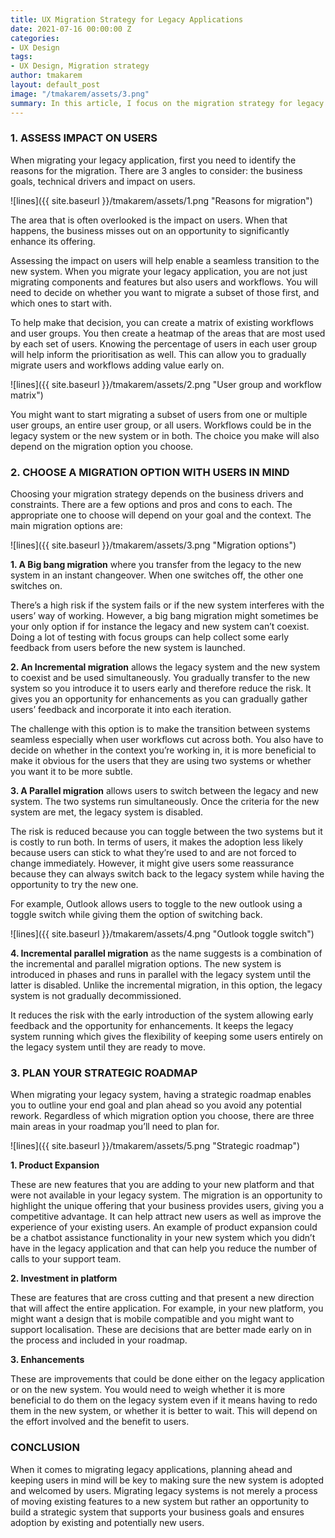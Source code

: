```yaml
---
title: UX Migration Strategy for Legacy Applications
date: 2021-07-16 00:00:00 Z
categories:
- UX Design
tags:
- UX Design, Migration strategy
author: tmakarem
layout: default_post
image: "/tmakarem/assets/3.png"
summary: In this article, I focus on the migration strategy for legacy applications from a UX perspective and highlight the elements that businesses should think about.
---
```


### 1. ASSESS IMPACT ON USERS

When migrating your legacy application, first you need to identify the reasons for the migration. There are 3 angles to consider: the business goals, technical drivers and impact on users.

![lines]({{ site.baseurl }}/tmakarem/assets/1.png "Reasons for migration")

The area that is often overlooked is the impact on users. When that happens, the business misses out on an opportunity to significantly enhance its offering.

Assessing the impact on users will help enable a seamless transition to the new system. When you migrate your legacy application, you are not just migrating components and features but also users and workflows. You will need to decide on whether you want to migrate a subset of those first, and which ones to start with.

To help make that decision, you can create a matrix of existing workflows and user groups. You then create a heatmap of the areas that are most used by each set of users. Knowing the percentage of users in each user group will help inform the prioritisation as well. This can allow you to gradually migrate users and workflows adding value early on.

![lines]({{ site.baseurl }}/tmakarem/assets/2.png "User group and workflow matrix")

You might want to start migrating a subset of users from one or multiple user groups, an entire user group, or all users. Workflows could be in the legacy system or the new system or in both. The choice you make will also depend on the migration option you choose.

### 2. CHOOSE A MIGRATION OPTION WITH USERS IN MIND

Choosing your migration strategy depends on the business drivers and constraints. There are a few options and pros and cons to each. The appropriate one to choose will depend on your goal and the context. The main migration options are:

![lines]({{ site.baseurl }}/tmakarem/assets/3.png "Migration options")

**1. A Big bang migration** where you transfer from the legacy to the new system in an instant changeover. When one switches off, the other one switches on. 

There’s a high risk if the system fails or if the new system interferes with the users’ way of working. However, a big bang migration might sometimes be your only option if for instance the legacy and new system can’t coexist. Doing a lot of testing with focus groups can help collect some early feedback from users before the new system is launched.

**2. An Incremental migration** allows the legacy system and the new system to coexist and be used simultaneously. You gradually transfer to the new system so you introduce it to users early and therefore reduce the risk. It gives you an opportunity for enhancements as you can gradually gather users’ feedback and incorporate it into each iteration.

The challenge with this option is to make the transition between systems seamless especially when user workflows cut across both. You also have to decide on whether in the context you’re working in, it is more beneficial to make it obvious for the users that they are using two systems or whether you want it to be more subtle.

**3. A Parallel migration** allows users to switch between the legacy and new system. The two systems run simultaneously. Once the criteria for the new system are met, the legacy system is disabled.

The risk is reduced because you can toggle between the two systems but it is costly to run both. In terms of users, it makes the adoption less likely because users can stick to what they’re used to and are not forced to change immediately. However, it might give users some reassurance because they can always switch back to the legacy system while having the opportunity to try the new one. 

For example, Outlook allows users to toggle to the new outlook using a toggle switch  while giving them the option of switching back.

![lines]({{ site.baseurl }}/tmakarem/assets/4.png "Outlook toggle switch")

**4. Incremental parallel migration** as the name suggests is a combination of the incremental and parallel migration options. The new system is introduced in phases  and runs in parallel with the legacy system until the latter is disabled. Unlike the incremental migration, in this option, the legacy system is not gradually decommissioned.

It reduces the risk with the early introduction of the system allowing early feedback and the opportunity for enhancements. It keeps the legacy system running which gives the flexibility of keeping some users entirely on the legacy system until they are ready to move.

### 3. PLAN YOUR STRATEGIC ROADMAP

When migrating your legacy system, having a strategic roadmap enables you to outline your end goal and plan ahead so you avoid any potential rework. Regardless of which migration option you choose, there are three main areas in your roadmap you’ll need to plan for.

![lines]({{ site.baseurl }}/tmakarem/assets/5.png "Strategic roadmap")

**1. Product Expansion**

These are new features that you are adding to your new platform and that were not available in your legacy system. The migration is an opportunity to highlight the unique offering that your business provides users, giving you a competitive advantage. It can help attract new users as well as improve the experience of your existing users. An example of product expansion could be a chatbot assistance functionality in your new system which you didn’t have in the legacy application and that can help you reduce the number of calls to your support team.

**2. Investment in platform**

These are features that are cross cutting and that present a new direction that will affect the entire application. For example, in your new platform, you might want a design that is mobile compatible and you might want to support localisation. These are decisions that are better made early on in the process and included in your roadmap.

**3. Enhancements**

These are improvements that could be done either on the legacy application or on the new system. You would need to weigh whether it is more beneficial to do them on the legacy system even if it means having to redo them in the new system, or whether it is better to wait. This will depend on the effort involved and the benefit to users.

### CONCLUSION

When it comes to migrating legacy applications, planning ahead and keeping users in mind will be key to making sure the new system is adopted and welcomed by users. Migrating legacy systems is not merely a process of moving existing features to a new system but rather an opportunity to build a strategic system that supports your business goals and ensures adoption by existing and potentially new users.
